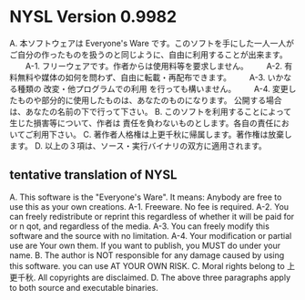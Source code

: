 # NYSL Version 0.9982
A. 本ソフトウェアは Everyone's Ware です。このソフトを手にした一人一人がご自分の作ったものを扱うのと同じように、自由に利用することが出来ます。
　　A-1. フリーウェアです。作者からは使用料等を要求しません。
　　A-2. 有料無料や媒体の如何を問わず、自由に転載・再配布できます。
　　A-3. いかなる種類の 改変・他プログラムでの利用 を行っても構いません。
　　A-4. 変更したものや部分的に使用したものは、あなたのものになります。
       公開する場合は、あなたの名前の下で行って下さい。
B. このソフトを利用することによって生じた損害等について、作者は
   責任を負わないものとします。各自の責任においてご利用下さい。
C. 著作者人格権は上更千秋に帰属します。著作権は放棄します。
D. 以上の３項は、ソース・実行バイナリの双方に適用されます。

## tentative translation of NYSL
A. This software is the "Everyone's Ware". It means:
Anybody are free to use this as your own creations.
     A-1. Freeware. No fee is required.
     A-2. You can freely redistribute or reprint this regardless of whether it will be paid for or n qot, and regardless of the media.
     A-3. You can freely modify this software and the source with no limitation.
     A-4. Your modification or partial use are Your own them. If you want to publish, you MUST do under your name.
B.  The author is NOT responsible for any damage caused by using this software. you can use AT YOUR OWN RISK.
C. Moral rights belong to 上更千秋. All copyrights are disclaimed.
D. The above three paragraphs apply to both source and executable binaries.
